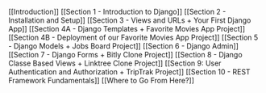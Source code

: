 [[Introduction]]
[[Section 1 - Introduction to Django]]
[[Section 2 - Installation and Setup]]
[[Section 3 - Views and URLs + Your First Django App]]
[[Section 4A - Django Templates + Favorite Movies App Project]]
[[Section 4B - Deployment of our Favorite Movies App Project]]
[[Section 5 - Django Models + Jobs Board Project]]
[[Section 6 - Django Admin]]
[[Section 7 - Django Forms + Bitly Clone Project]]
[[Section 8 - Django Classe Based Views + Linktree Clone Project]]
[[Section 9: User Authentication and Authorization + TripTrak Project]]
[[Section 10 - REST Framework Fundamentals]]
[[Where to Go From Here?]]
